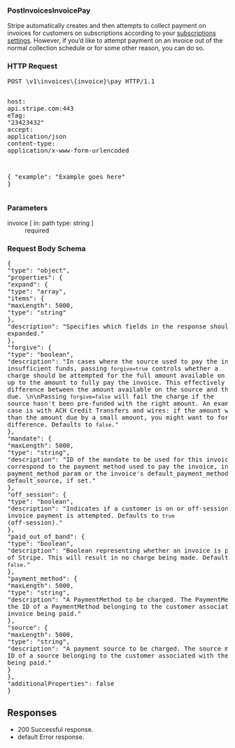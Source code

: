 <!DOCTYPE html><html><head><title></title><link rel="stylesheet" href="../OpenApi.css"/><meta charset="utf-8"/><meta name="viewport" content="width=device-width, initial-scale=1"/></head><body><article><section  class="requestOverview"><h1  class="requestSummary">PostInvoicesInvoicePay</h1><p  class="requestDescription"><p>Stripe automatically creates and then attempts to collect payment on invoices for customers on subscriptions according to your <a href="https://dashboard.stripe.com/account/billing/automatic">subscriptions settings</a>. However, if you’d like to attempt payment on an invoice out of the normal collection schedule or for some other reason, you can do so.</p></p></section><section  class="http"><h3>HTTP Request</h3><pre  class="httpExample"><span  class="requestLine">POST</span> <span  class="httpTarget">\v1\invoices\{invoice}\pay</span> <span  class="httpVersion">HTTP/1.1</span>
<span  class="headerLine">host</span>: <span  class="headerValue">api.stripe.com:443</span>
<span  class="headerLine">eTag</span>: <span  class="headerValue">"23423432"</span>
<span  class="headerLine">accept</span>: <span  class="headerValue">application/json</span>
<span  class="headerLine">content-type</span>: <span  class="headerValue">application/x-www-form-urlencoded</span>

{ &quot;example&quot;: &quot;Example goes here&quot; }</pre></section><dl  class="parameters"><h3>Parameters</h3><dt  class="parameter"><span  class="parameterName">invoice</span> [ in: <span  class="parameterLocation">path</span> type: <span  class="parameterType">string</span> ]</dt><dd  class="parameter"><span  class="parameterDescription"></span> <span  class="parameterRequired">required</span></dd></dl><section  class="requestContent"><h3>Request Body Schema</h3><pre  class="schema">{&#xA;  &quot;type&quot;: &quot;object&quot;,&#xA;  &quot;properties&quot;: {&#xA;    &quot;expand&quot;: {&#xA;      &quot;type&quot;: &quot;array&quot;,&#xA;      &quot;items&quot;: {&#xA;        &quot;maxLength&quot;: 5000,&#xA;        &quot;type&quot;: &quot;string&quot;&#xA;      },&#xA;      &quot;description&quot;: &quot;Specifies which fields in the response should be expanded.&quot;&#xA;    },&#xA;    &quot;forgive&quot;: {&#xA;      &quot;type&quot;: &quot;boolean&quot;,&#xA;      &quot;description&quot;: &quot;In cases where the source used to pay the invoice has insufficient funds, passing `forgive=true` controls whether a charge should be attempted for the full amount available on the source, up to the amount to fully pay the invoice. This effectively forgives the difference between the amount available on the source and the amount due. \n\nPassing `forgive=false` will fail the charge if the source hasn&#x27;t been pre-funded with the right amount. An example for this case is with ACH Credit Transfers and wires: if the amount wired is less than the amount due by a small amount, you might want to forgive the difference. Defaults to `false`.&quot;&#xA;    },&#xA;    &quot;mandate&quot;: {&#xA;      &quot;maxLength&quot;: 5000,&#xA;      &quot;type&quot;: &quot;string&quot;,&#xA;      &quot;description&quot;: &quot;ID of the mandate to be used for this invoice. It must correspond to the payment method used to pay the invoice, including the payment_method param or the invoice&#x27;s default_payment_method or default_source, if set.&quot;&#xA;    },&#xA;    &quot;off_session&quot;: {&#xA;      &quot;type&quot;: &quot;boolean&quot;,&#xA;      &quot;description&quot;: &quot;Indicates if a customer is on or off-session while an invoice payment is attempted. Defaults to `true` (off-session).&quot;&#xA;    },&#xA;    &quot;paid_out_of_band&quot;: {&#xA;      &quot;type&quot;: &quot;boolean&quot;,&#xA;      &quot;description&quot;: &quot;Boolean representing whether an invoice is paid outside of Stripe. This will result in no charge being made. Defaults to `false`.&quot;&#xA;    },&#xA;    &quot;payment_method&quot;: {&#xA;      &quot;maxLength&quot;: 5000,&#xA;      &quot;type&quot;: &quot;string&quot;,&#xA;      &quot;description&quot;: &quot;A PaymentMethod to be charged. The PaymentMethod must be the ID of a PaymentMethod belonging to the customer associated with the invoice being paid.&quot;&#xA;    },&#xA;    &quot;source&quot;: {&#xA;      &quot;maxLength&quot;: 5000,&#xA;      &quot;type&quot;: &quot;string&quot;,&#xA;      &quot;description&quot;: &quot;A payment source to be charged. The source must be the ID of a source belonging to the customer associated with the invoice being paid.&quot;&#xA;    }&#xA;  },&#xA;  &quot;additionalProperties&quot;: false&#xA;}</pre></section><section  class="responses"><h2>Responses</h2><ul  class="responses"><li  class="response"><span  class="statusLine">200</span> <span  class="statusDescription">Successful response.</span></li><li  class="response"><span  class="statusLine">default</span> <span  class="statusDescription">Error response.</span></li></ul></section></article></body></html>